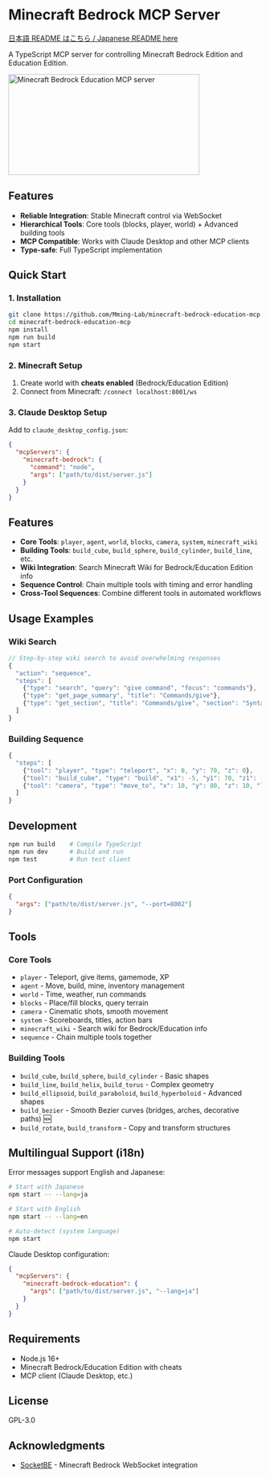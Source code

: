# Minecraft Bedrock MCP Server

[日本語 README はこちら / Japanese README here](README_ja.md)

A TypeScript MCP server for controlling Minecraft Bedrock Edition and Education Edition.

<a href="https://glama.ai/mcp/servers/@Mming-Lab/minecraft-bedrock-mcp-server">
  <img width="380" height="200" src="https://glama.ai/mcp/servers/@Mming-Lab/minecraft-bedrock-mcp-server/badge" alt="Minecraft Bedrock Education MCP server" />
</a>

## Features

- **Reliable Integration**: Stable Minecraft control via WebSocket
- **Hierarchical Tools**: Core tools (blocks, player, world) + Advanced building tools
- **MCP Compatible**: Works with Claude Desktop and other MCP clients
- **Type-safe**: Full TypeScript implementation

## Quick Start

### 1. Installation
```bash
git clone https://github.com/Mming-Lab/minecraft-bedrock-education-mcp.git
cd minecraft-bedrock-education-mcp
npm install
npm run build
npm start
```

### 2. Minecraft Setup
1. Create world with **cheats enabled** (Bedrock/Education Edition)
2. Connect from Minecraft: `/connect localhost:8001/ws`

### 3. Claude Desktop Setup
Add to `claude_desktop_config.json`:
```json
{
  "mcpServers": {
    "minecraft-bedrock": {
      "command": "node",
      "args": ["path/to/dist/server.js"]
    }
  }
}
```

## Features

- **Core Tools**: `player`, `agent`, `world`, `blocks`, `camera`, `system`, `minecraft_wiki`
- **Building Tools**: `build_cube`, `build_sphere`, `build_cylinder`, `build_line`, etc.
- **Wiki Integration**: Search Minecraft Wiki for Bedrock/Education Edition info
- **Sequence Control**: Chain multiple tools with timing and error handling
- **Cross-Tool Sequences**: Combine different tools in automated workflows

## Usage Examples

### Wiki Search
```javascript
// Step-by-step wiki search to avoid overwhelming responses
{
  "action": "sequence",
  "steps": [
    {"type": "search", "query": "give command", "focus": "commands"},
    {"type": "get_page_summary", "title": "Commands/give"},
    {"type": "get_section", "title": "Commands/give", "section": "Syntax"}
  ]
}
```

### Building Sequence
```javascript
{
  "steps": [
    {"tool": "player", "type": "teleport", "x": 0, "y": 70, "z": 0},
    {"tool": "build_cube", "type": "build", "x1": -5, "y1": 70, "z1": -5, "x2": 5, "y2": 75, "z2": 5, "material": "diamond_block"},
    {"tool": "camera", "type": "move_to", "x": 10, "y": 80, "z": 10, "look_at_x": 0, "look_at_y": 72, "look_at_z": 0}
  ]
}
```

## Development

```bash
npm run build    # Compile TypeScript
npm run dev      # Build and run
npm test         # Run test client
```

### Port Configuration
```json
{
  "args": ["path/to/dist/server.js", "--port=8002"]
}
```

## Tools

### Core Tools
- `player` - Teleport, give items, gamemode, XP
- `agent` - Move, build, mine, inventory management  
- `world` - Time, weather, run commands
- `blocks` - Place/fill blocks, query terrain
- `camera` - Cinematic shots, smooth movement
- `system` - Scoreboards, titles, action bars
- `minecraft_wiki` - Search wiki for Bedrock/Education info
- `sequence` - Chain multiple tools together

### Building Tools
- `build_cube`, `build_sphere`, `build_cylinder` - Basic shapes
- `build_line`, `build_helix`, `build_torus` - Complex geometry
- `build_ellipsoid`, `build_paraboloid`, `build_hyperboloid` - Advanced shapes
- `build_bezier` - Smooth Bezier curves (bridges, arches, decorative paths) 🆕
- `build_rotate`, `build_transform` - Copy and transform structures

## Multilingual Support (i18n)

Error messages support English and Japanese:

```bash
# Start with Japanese
npm start -- --lang=ja

# Start with English
npm start -- --lang=en

# Auto-detect (system language)
npm start
```

Claude Desktop configuration:
```json
{
  "mcpServers": {
    "minecraft-bedrock-education": {
      "args": ["path/to/dist/server.js", "--lang=ja"]
    }
  }
}
```

## Requirements

- Node.js 16+
- Minecraft Bedrock/Education Edition with cheats
- MCP client (Claude Desktop, etc.)

## License

GPL-3.0

## Acknowledgments

- [SocketBE](https://github.com/tutinoko2048/SocketBE) - Minecraft Bedrock WebSocket integration